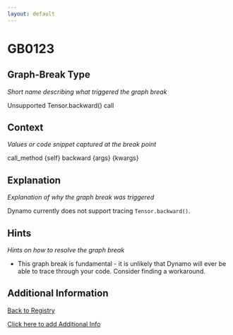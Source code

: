 ```yaml
---
layout: default
---
```

# GB0123

## Graph-Break Type
*Short name describing what triggered the graph break*

Unsupported Tensor.backward() call

## Context
*Values or code snippet captured at the break point*

call_method {self} backward {args} {kwargs}

## Explanation
*Explanation of why the graph break was triggered*

Dynamo currently does not support tracing `Tensor.backward()`.

## Hints
*Hints on how to resolve the graph break*

- This graph break is fundamental - it is unlikely that Dynamo will ever be able to trace through your code. Consider finding a workaround.


## Additional Information

<!-- ADDITIONAL INFORMATION START - Add custom information below this line -->

<!-- ADDITIONAL INFORMATION END -->

[Back to Registry](../index.html)

[Click here to add Additional Info](https://github.com/pytorch-labs/compile-graph-break-site/edit/main/docs/gb/gb0123.md)

